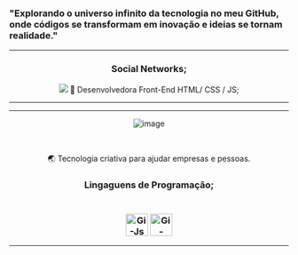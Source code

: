  <h3> "Explorando o universo infinito da tecnologia no meu GitHub, onde códigos se transformam em inovação e ideias se tornam realidade."</h3>
 <hr>
<center>
 <div>
 <h3> Social Networks;</h3>
  <a href = "https://br.linkedin.com/in/girlene-machado-b24b09128/" target="_blank"><img src="https://img.shields.io/badge/LinkedIn-0077B5?style=for-the-badge&logo=linkedin&logoColor=white" target = "_blank"></a>
🧠 Desenvolvedora Front-End HTML/ CSS / JS; <br>
  <hr>
 </div>
 <hr>

![image](https://github.com/Gi9i/Gi9i/assets/130161834/28bab382-981c-40c5-9e17-958131bf3082)

 <br>
 
🌏 Tecnologia criativa para ajudar empresas e pessoas. 
   <br>

 
  <h3> Lingaguens de Programação; <h3>
  <div style="display : inline_block"><br>
  <img align="center" alt="Gi-Js" height"30" width="40" src="https://cdn.jsdelivr.net/gh/devicons/devicon/icons/javascript/javascript-original.svg">
  <img align="center" alt="Gi-Mysql" height"30" width="40" src="https://cdn.jsdelivr.net/gh/devicons/devicon/icons/mysql/mysql-original-wordmark.svg">

  
   
          
  
</div>
 </center> 
 <hr>
 
 


